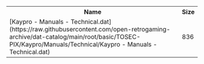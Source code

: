 <table>
<tr><th>Name</th><th>Size</th></tr>
<tr><td>[Kaypro - Manuals - Technical.dat](https://raw.githubusercontent.com/open-retrogaming-archive/dat-catalog/main/root/basic/TOSEC-PIX/Kaypro/Manuals/Technical/Kaypro - Manuals - Technical.dat)</td><td>836</td></tr>
</table>
